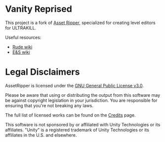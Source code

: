 # Vanity Reprised

This project is a fork of [Asset Ripper](https://github.com/AssetRipper/AssetRipper), specialized for creating level editors for ULTRAKILL.

Useful resources:
- [Rude wiki](https://coolboi21.github.io/Rude-Docs/#/Home)
- [E&S wiki](https://layzyidiot.github.io/e-sw/#/)

# Legal Disclaimers

AssetRipper is licensed under the [GNU General Public License v3.0](LICENSE.md).

Please be aware that using or distributing the output from this software may be against copyright legislation in your jurisdiction. You are responsible for ensuring that you're not breaking any laws.

The full list of licensed works can be found on the [Credits](https://assetripper.github.io/AssetRipper/articles/Credits.html) page.

This software is not sponsored by or affiliated with Unity Technologies or its affiliates. "Unity" is a registered trademark of Unity Technologies or its affiliates in the U.S. and elsewhere.

